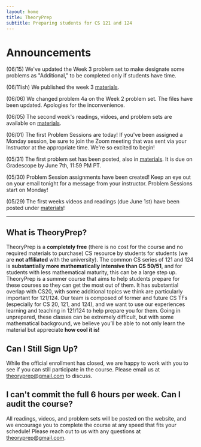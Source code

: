 ```yaml
---
layout: home
title: TheoryPrep
subtitle: Preparing students for CS 121 and 124
---
```


# Announcements

(06/15) We've updated the Week 3 problem set to make designate some problems as "Additional," to be completed only if students have time.

(06/11ish) We published the week 3 [materials](/theoryprep/materials/).

(06/06) We changed problem 4a on the Week 2 problem set. The files have been updated. Apologies for the inconvenience.

(06/05) The second week's readings, vidoes, and problem sets are available on [materials](/theoryprep/materials/).

(06/01) The first Problem Sessions are today! If you've been assigned a Monday session, be sure to join the Zoom meeting that was sent via your Instructor at the appropriate time. We're so excited to begin!

(05/31) The first problem set has been posted, also in [materials](/theoryprep/materials/). It is due on Gradescope by June 7th, 11:59 PM PT.

(05/30) Problem Session assignments have been created! Keep an eye out on your email tonight for a message from your instructor. Problem Sessions start on Monday!

(05/29) The first weeks videos and readings (due June 1st) have been posted under [materials](/theoryprep/materials/)!

___


## What is TheoryPrep?

TheoryPrep is a **completely free** (there is no cost for the course and no required materials to purchase) CS resource by students for students (we are **not affiliated** with the university). The common CS series of 121 and 124 is **substantially more mathematically intensive than CS 50/51**, and for students with less mathematical maturity, this can be a large step up. TheoryPrep is a summer course that aims to help students prepare for these courses so they can get the most out of them. It has substantial overlap with CS20, with some additional topics we think are particularly important for 121/124. Our team is composed of former and future CS TFs (especially for CS 20, 121, and 124), and we want to use our experiences learning and teaching in 121/124 to help prepare you for them. Going in unprepared, these classes can be extremely difficult, but with some mathematical background, we believe you’ll be able to not only learn the material but appreciate **how cool it is!**

## Can I Still Sign Up?

While the official enrollment has closed, we are happy to work with you to see if you can still participate in the course. Please email us at [theoryprep@gmail.com](mailto:theoryprep@gmail.com) to discuss.

## I can't commit the full 6 hours per week. Can I audit the course?

All readings, videos, and problem sets will be posted on the website, and we encourage you to complete the course at any speed that fits your schedule! Please reach out to us with any questions at [theoryprep@gmail.com](mailto:theoryprep@gmail.com).

